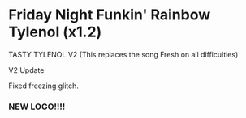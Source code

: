 # Friday Night Funkin' Rainbow Tylenol (x1.2)
TASTY TYLENOL V2 (This replaces the song Fresh on all difficulties)

V2 Update

Fixed freezing glitch.

### NEW LOGO!!!!
